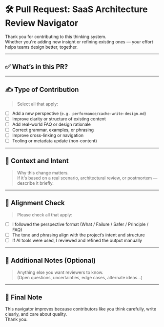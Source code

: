 # 🛠 Pull Request: SaaS Architecture Review Navigator

Thank you for contributing to this thinking system.  
Whether you're adding new insight or refining existing ones — your effort helps teams design better, together.

---

## ✅ What’s in this PR?

<!-- A clear, 1–3 sentence summary. Example: Adds a new performance perspective on cache write patterns. -->

---

## ✍️ Type of Contribution

> Select all that apply:

- [ ] Add a new perspective (`e.g. performance/cache-write-design.md`)
- [ ] Improve clarity or structure of existing content
- [ ] Add real-world FAQ or design rationale
- [ ] Correct grammar, examples, or phrasing
- [ ] Improve cross-linking or navigation
- [ ] Tooling or metadata update (non-content)

---

## 📖 Context and Intent

> Why this change matters.  
> If it's based on a real scenario, architectural review, or postmortem — describe it briefly.

<!-- e.g. This design pattern came up in a review of queue retry logic under partial outages. -->

---

## 🧭 Alignment Check

> Please check all that apply:

- [ ] I followed the perspective format (What / Failure / Safer / Principle / FAQ)
- [ ] The tone and phrasing align with the project’s intent and structure
- [ ] If AI tools were used, I reviewed and refined the output manually

---

## 🧠 Additional Notes (Optional)

> Anything else you want reviewers to know.  
> (Open questions, uncertainties, edge cases, alternate ideas...)

---

## 🙌 Final Note

This navigator improves because contributors like you think carefully, write clearly, and care about quality.  
Thank you.
